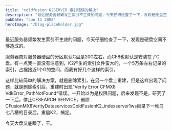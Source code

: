 ```yaml
---
title: "coldfusion K2SERVER 索引错误的解决"
description: "最近服务器频繁发生索引不生效的问题，今天仔细检查了一下，发现是硬盘空间不够造成的"
pubDate: "Jun 11 2008"
heroImage: "/blog-placeholder.jpg"
---
```

最近服务器频繁发生索引不生效的问题，今天仔细检查了一下，发现是硬盘空间不够造成的。

服务器商对服务器硬盘的分区默认C盘是20G左右，而CF8也默认是安装在了C盘。有一点我一直没有注意到，K2产生的索引文件蛮大的，一个5万条左右记录的索引，占据接近1个G的空间，而我有好几个这样的索引。

这样比较简单的解决方案，就是删除索引，在另一个盘上重建，但是这样出现了问题，就是删除索引后，重建时出现“Verity Error CFMX8 VdkError\_PathNotFound“错误。一开始以为是权限问题，后来发现不是。研究了一下后，停止CFSEARCH SERVICE，删除CFusionMX8VerityDataservicesColdFusionK2\_indexserver1ws目录下一堆乌七八糟的目录后，重启K2，搞定。

今天大盘又底眼了，干。
